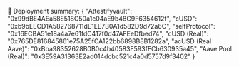 
💾 Deployment summary:
{
  "Attestifyvault": "0x99dBE4AEa58E518C50a1c04aE9b48C9F6354612f",
  "cUSD": "0xb9bEECD1A582768711dE1EE7B0A1d582D9d72a6C",
  "selfProtocol": "0x16ECBA51e18a4a7e61fdC417f0d47AFEeDfbed74",
  "cUSD (Real)": "0x765DE816845861e75A25fCA122bb6898B8B1282a",
  "acUSD (Real Aave)": "0xBba98352628B0B0c4b40583F593fFCb630935a45",
  "Aave Pool (Real)": "0x3E59A31363E2ad014dcbc521c4a0d5757d9f3402"
}

